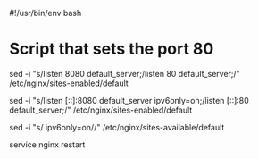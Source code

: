 #!/usr/bin/env bash

# Script that sets the port 80

sed -i "s/listen 8080 default_server;/listen 80 default_server;/" /etc/nginx/sites-enabled/default

sed -i "s/listen \[::\]:8080 default_server ipv6only=on;/listen \[::\]:80 default_server;/" /etc/nginx/sites-enabled/default

sed -i "s/ ipv6only=on//" /etc/nginx/sites-available/default

service nginx restart